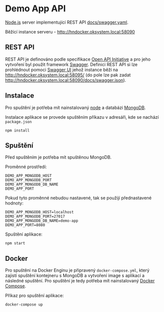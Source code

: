 # Demo App API

[Node.js](https://nodejs.org/) server implementující REST API [docs/swagger.yaml](docs/swagger.yaml).

Běžící instance serveru - http://hndocker.oksystem.local:58090

## REST API
REST API je definováno podle specifikace [Open API Initiative](https://openapis.org/) a pro jeho vytvoření byl použit framework [Swagger](http://swagger.io/). Definici REST API si lze prohlédnout pomoci [Swagger UI](http://swagger.io/swagger-ui/) jehož instance běží na http://hndocker.oksystem.local:58095/ (do pole lze pak zadat http://hndocker.oksystem.local:58090/docs/swagger.json). 

## Instalace

Pro spuštění je potřeba mít nainstalovaný [node](https://nodejs.org/download/) a databázi [MongoDB](https://www.mongodb.com/).

Instalace aplikace se provede spuštěním příkazu v adresáři, kde se nachází `package.json`
```
npm install
```

## Spuštění

Před spuštěním je potřeba mít spuštěnou MongoDB.

Proměnné prostředí:
```
DEMO_APP_MONGODB_HOST
DEMO_APP_MONGODB_PORT
DEMO_APP_MONGODB_DB_NAME
DEMO_APP_PORT
```
Pokud tyto proměnné nebudou nastavené, tak se použijí přednastavené hodnoty:
```
DEMO_APP_MONGODB_HOST=localhost
DEMO_APP_MONGODB_PORT=27017
DEMO_APP_MONGODB_DB_NAME=demo-app
DEMO_APP_PORT=8080
```

Spuštění aplikace:
```
npm start
```

## Docker

Pro spuštění na Docker Enginu je připravený `docker-compose.yml`, který zajistí spuštění kontejneru s MongoDB a vytvoření image  s aplikací a následné spuštění. Pro spuštění je tedy potřeba mít nainstalovaný [Docker Compose](https://www.docker.com/products/docker-compose).

Příkaz pro spuštění aplikace:
```
docker-compose up
``` 